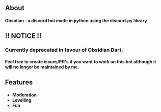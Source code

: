 <h2>About</h2>
<h4>Obsidian -  a discord bot made in python using the discord.py library</h4>

## !! NOTICE !!
### Currently deprecated in favour of Obsidian Dart.
#### Feel free to create issues/PR's if you want to work on this bot although it will no longer be maintained by me.

<h2>Features</h2>
<h4>
<ul>
<li>Moderation</li>
<li>Levelling</li>
<li>Fun</li>
</ul>
</h4>

